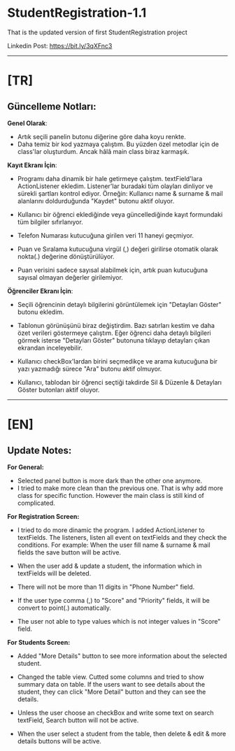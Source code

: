 # StudentRegistration-1.1
That is the updated version of first StudentRegistration project

Linkedin Post: https://bit.ly/3qXFnc3

-----------------------------------------------------------------------------------------------------------------------------------


# **[TR]**
## Güncelleme Notları:


  **Genel Olarak**:
   - Artık seçili panelin butonu diğerine göre daha koyu renkte.
   - Daha temiz bir kod yazmaya çalıştım. Bu yüzden özel metodlar için de class'lar oluşturdum. Ancak hâlâ main class biraz karmaşık.

  **Kayıt Ekranı İçin**:
   - Programı daha dinamik bir hale getirmeye çalıştım. textField'lara ActionListener ekledim. Listener'lar buradaki tüm olayları dinliyor ve sürekli şartları kontrol ediyor.
      Örneğin: Kullanıcı name & surname & mail alanlarını doldurduğunda "Kaydet" butonu aktif oluyor. 
  
   - Kullanıcı bir öğrenci eklediğinde veya güncellediğinde kayıt formundaki tüm bilgiler sıfırlanıyor.
    
   - Telefon Numarası kutucuğuna girilen veri 11 haneyi geçmiyor.

   - Puan ve Sıralama kutucuğuna virgül (,) değeri girilirse otomatik olarak nokta(.) değerine dönüştürülüyor.

   - Puan verisini sadece sayısal alabilmek için, artık puan kutucuğuna sayısal olmayan değerler girilemiyor. 


   **Öğrenciler Ekranı İçin**:
   - Seçili öğrencinin detaylı bilgilerini görüntülemek için "Detayları Göster" butonu ekledim.
   
   - Tablonun görünüşünü biraz değiştirdim. Bazı satırları kestim ve daha özet verileri göstermeye çalıştım. Eğer öğrenci daha detaylı bilgileri görmek isterse "Detayları Göster"
    butonuna tıklayıp detayları çıkan ekrandan inceleyebilir.
      
   - Kullanıcı checkBox'lardan birini seçmedikçe ve arama kutucuğuna bir yazı yazmadığı sürece "Ara" butonu aktif olmuyor.
      
   - Kullanıcı, tablodan bir öğrenci seçtiği takdirde Sil & Düzenle & Detayları Göster butonları aktif oluyor.
   



-----------------------------------------------------------------------------------------------------------------------------------




# **[EN]**
## Update Notes:


  **For General:**
   - Selected panel button is more dark than the other one anymore.
   - I tried to make more clean than the previous one. That is why add more class for specific function. However the main class is still kind of complicated.

  **For Registration Screen:**
   - I tried to do more dinamic the program. I added ActionListener to textFields. The listeners, listen all event on textFields and they check the conditions.
      For example: When the user fill name & surname & mail fields the save button will be active. 
  
   - When the user add & update a student, the information which in textFields will be deleted.
    
   - There will not be more than 11 digits in "Phone Number" field.

   - If the user type comma (,) to "Score" and "Priority" fields, it will be convert to point(.) automatically.

   - The user not able to type values which is not integer values in "Score" field. 

   **For Students Screen:**
   - Added "More Details" button to see more information about the selected student. 
   
   - Changed the table view. Cutted some columns and tried to show summary data on table. If the users want to see details about the student, they can click "More Detail" button
    and they can see the details.
      
   - Unless the user choose an checkBox and write some text on search textField, Search button will not be active.
      
   - When the user select a student from the table, then delete & edit & more details buttons will be active.
   

